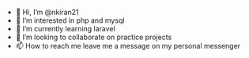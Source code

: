- 👋 Hi, I’m @nkiran21
- 👀 I’m interested in php and mysql
- 🌱 I’m currently learning laravel
- 💞️ I’m looking to collaborate on practice projects
- 📫 How to reach me leave me a message on my personal messenger

<!---
nkiran21/nkiran21 is a ✨ special ✨ repository because its `README.md` (this file) appears on your GitHub profile.
You can click the Preview link to take a look at your changes.
--->
